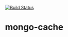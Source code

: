 [![Build Status](https://travis-ci.org/mehmetalisavas/mongo-cache.svg?branch=master)](https://travis-ci.org/mehmetalisavas/mongo-cache)

# mongo-cache
